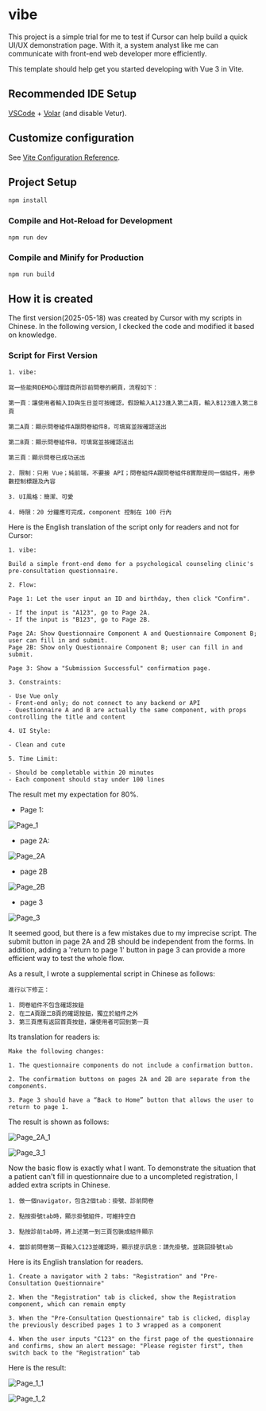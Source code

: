 # vibe

This project is a simple trial for me to test if Cursor can help build a quick UI/UX demonstration page. With it, a system analyst like me can communicate with front-end web developer more efficiently.

This template should help get you started developing with Vue 3 in Vite.

## Recommended IDE Setup

[VSCode](https://code.visualstudio.com/) + [Volar](https://marketplace.visualstudio.com/items?itemName=Vue.volar) (and disable Vetur).

## Customize configuration

See [Vite Configuration Reference](https://vite.dev/config/).

## Project Setup

```sh
npm install
```

### Compile and Hot-Reload for Development

```sh
npm run dev
```

### Compile and Minify for Production

```sh
npm run build
```

## How it is created

The first version(2025-05-18) was created by Cursor with my scripts in Chinese. In the following version, I ckecked the code and modified it based on knowledge.

### Script for First Version

```
1. vibe: 

寫一些能夠DEMO心理諮商所診前問卷的網頁，流程如下：

第一頁：讓使用者輸入ID與生日並可按確認，假設輸入A123進入第二A頁，輸入B123進入第二B頁

第二A頁：顯示問卷組件A跟問卷組件B，可填寫並按確認送出

第二B頁：顯示問卷組件B，可填寫並按確認送出

第三頁：顯示問卷已成功送出

2. 限制：只用 Vue；純前端，不要接 API；問卷組件A跟問卷組件B實際是同一個組件，用參數控制標題及內容

3. UI風格：簡潔、可愛

4. 時限：20 分鐘應可完成，component 控制在 100 行內
```
Here is the English translation of the script only for readers and not for Cursor:

```
1. vibe: 

Build a simple front-end demo for a psychological counseling clinic's pre-consultation questionnaire.

2. Flow:

Page 1: Let the user input an ID and birthday, then click "Confirm".

- If the input is "A123", go to Page 2A.
- If the input is "B123", go to Page 2B.

Page 2A: Show Questionnaire Component A and Questionnaire Component B; user can fill in and submit.
Page 2B: Show only Questionnaire Component B; user can fill in and submit.

Page 3: Show a "Submission Successful" confirmation page.

3. Constraints: 

- Use Vue only
- Front-end only; do not connect to any backend or API
- Questionnaire A and B are actually the same component, with props controlling the title and content

4. UI Style: 

- Clean and cute

5. Time Limit:

- Should be completable within 20 minutes
- Each component should stay under 100 lines
```

The result met my expectation for 80%.

- Page 1:

![Page_1](/public/img/screenshot_1.jpg "Page 1")

- page 2A:

![Page_2A](/public/img/screenshot_2.jpg "Page 2A")

- page 2B

![Page_2B](/public/img/screenshot_4.jpg "Page 2B")

- page 3

![Page_3](/public/img/screenshot_3.jpg "Page 3")

It seemed good, but there is a few mistakes due to my imprecise script. The submit button in page 2A and 2B should be independent from the forms. In addition, adding a 'return to page 1' button in page 3 can provide a more efficient way to test the whole flow.

As a result, I wrote a supplemental script in Chinese as follows:

```
進行以下修正：

1. 問卷組件不包含確認按鈕
2. 在二A頁跟二B頁的確認按鈕，獨立於組件之外
3. 第三頁應有返回首頁按鈕，讓使用者可回到第一頁
```

Its translation for readers is:

```
Make the following changes:

1. The questionnaire components do not include a confirmation button.

2. The confirmation buttons on pages 2A and 2B are separate from the components.

3. Page 3 should have a “Back to Home” button that allows the user to return to page 1.
```

The result is shown as follows:

![Page_2A_1](/public/img/screenshot_5.jpg "Page 2A modified")

![Page_3_1](/public/img/screenshot_6.jpg "Page 3 modified")

Now the basic flow is exactly what I want. To demonstrate the situation that a patient can't fill in questionnaire due to a uncompleted registration, I added extra scripts in Chinese. 

```
1. 做一個navigator，包含2個tab：掛號、診前問卷

2. 點按掛號tab時，顯示掛號組件，可維持空白

3. 點按診前tab時，將上述第一到三頁包裝成組件顯示

4. 當診前問卷第一頁輸入C123並確認時，顯示提示訊息：請先掛號，並跳回掛號tab
```

Here is its English translation for readers.

```
1. Create a navigator with 2 tabs: "Registration" and "Pre-Consultation Questionnaire"

2. When the "Registration" tab is clicked, show the Registration component, which can remain empty

3. When the "Pre-Consultation Questionnaire" tab is clicked, display the previously described pages 1 to 3 wrapped as a component

4. When the user inputs "C123" on the first page of the questionnaire and confirms, show an alert message: "Please register first", then switch back to the "Registration" tab

```

Here is the result:

![Page_1_1](/public/img/screenshot_8.jpg "Page 1 modified")

![Page_1_2](/public/img/screenshot_7.jpg "Page 1 new tab")
